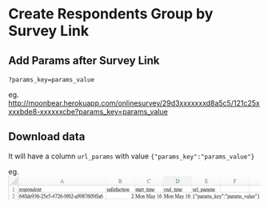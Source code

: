 # Create Respondents Group by Survey Link

## Add Params after Survey Link

```
?params_key=params_value
```

eg. http://moonbear.herokuapp.com/onlinesurvey/29d3xxxxxxxd8a5c5/121c25xxxxbde8-xxxxxxcbe?params_key=params_value

## Download data

It will have a column `url_params` with value `{"params_key":"params_value"}`

eg.
![](images/survey_group-survey_parameter_sample.png)
